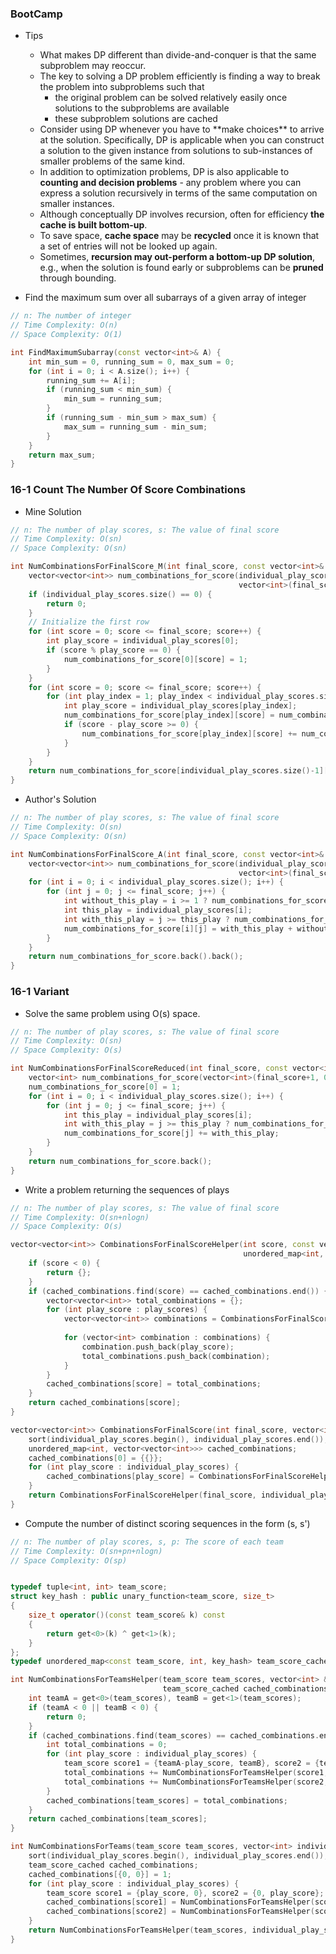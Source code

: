 ### BootCamp

* Tips

  * What makes DP different than divide-and-conquer is that the same subproblem may reoccur.
  * The key to solving a DP problem efficiently is finding a way to break the problem into subproblems such that
    * the original problem can be solved relatively easily once solutions to the subproblems are available
    * these subproblem solutions are cached
  * Consider using DP whenever you have to \*\*make choices\*\* to arrive at the solution. Specifically, DP is applicable when you can construct a solution to the given instance from solutions to sub-instances of smaller problems of the same kind.
  * In addition to optimization problems, DP is also applicable to **counting and decision problems** - any problem where you can express a solution recursively in terms of the same computation on smaller instances.
  * Although conceptually DP involves recursion, often for efficiency **the cache is built bottom-up**.
  * To save space, **cache space** may be **recycled** once it is known that a set of entries will not be looked up again.
  * Sometimes, **recursion may out-perform a bottom-up DP solution**, e.g., when the solution is found early or subproblems can be **pruned** through bounding.

* Find the maximum sum over all subarrays of a given array of integer

```cpp
// n: The number of integer
// Time Complexity: O(n)
// Space Complexity: O(1)

int FindMaximumSubarray(const vector<int>& A) {
    int min_sum = 0, running_sum = 0, max_sum = 0;
    for (int i = 0; i < A.size(); i++) {
        running_sum += A[i];
        if (running_sum < min_sum) {
            min_sum = running_sum;
        }
        if (running_sum - min_sum > max_sum) {
            max_sum = running_sum - min_sum;
        }
    }
    return max_sum;
}
```

### 16-1 Count The Number Of Score Combinations

* Mine Solution

```cpp
// n: The number of play scores, s: The value of final score
// Time Complexity: O(sn)
// Space Complexity: O(sn)

int NumCombinationsForFinalScore_M(int final_score, const vector<int>& individual_play_scores) {
    vector<vector<int>> num_combinations_for_score(individual_play_scores.size(),
                                                   vector<int>(final_score+1, 0));
    if (individual_play_scores.size() == 0) {
        return 0;
    }
    // Initialize the first row
    for (int score = 0; score <= final_score; score++) {
        int play_score = individual_play_scores[0];
        if (score % play_score == 0) {
            num_combinations_for_score[0][score] = 1;
        }
    }
    for (int score = 0; score <= final_score; score++) {
        for (int play_index = 1; play_index < individual_play_scores.size(); play_index++) {
            int play_score = individual_play_scores[play_index];
            num_combinations_for_score[play_index][score] = num_combinations_for_score[play_index-1][score];
            if (score - play_score >= 0) {
                num_combinations_for_score[play_index][score] += num_combinations_for_score[play_index][score - play_score];
            }
        }
    }
    return num_combinations_for_score[individual_play_scores.size()-1][final_score];
}
```

* Author's Solution

```cpp
// n: The number of play scores, s: The value of final score
// Time Complexity: O(sn)
// Space Complexity: O(sn)

int NumCombinationsForFinalScore_A(int final_score, const vector<int>& individual_play_scores) {
    vector<vector<int>> num_combinations_for_score(individual_play_scores.size(),
                                                   vector<int>(final_score+1, 0));
    for (int i = 0; i < individual_play_scores.size(); i++) {
        for (int j = 0; j <= final_score; j++) {
            int without_this_play = i >= 1 ? num_combinations_for_score[i-1][j] : 0;
            int this_play = individual_play_scores[i];
            int with_this_play = j >= this_play ? num_combinations_for_score[i][j-this_play] : 0;
            num_combinations_for_score[i][j] = with_this_play + without_this_play;
        }
    }
    return num_combinations_for_score.back().back();
}
```

### 16-1 Variant

* Solve the same problem using O\(s\) space.

```cpp
// n: The number of play scores, s: The value of final score
// Time Complexity: O(sn)
// Space Complexity: O(s)

int NumCombinationsForFinalScoreReduced(int final_score, const vector<int>& individual_play_scores) {
    vector<int> num_combinations_for_score(vector<int>(final_score+1, 0));
    num_combinations_for_score[0] = 1;
    for (int i = 0; i < individual_play_scores.size(); i++) {
        for (int j = 0; j <= final_score; j++) {
            int this_play = individual_play_scores[i];
            int with_this_play = j >= this_play ? num_combinations_for_score[j-this_play] : 0;
            num_combinations_for_score[j] += with_this_play;
        }
    }
    return num_combinations_for_score.back();
}
```

* Write a problem returning the sequences of plays

```cpp
// n: The number of play scores, s: The value of final score
// Time Complexity: O(sn+nlogn)
// Space Complexity: O(s)

vector<vector<int>> CombinationsForFinalScoreHelper(int score, const vector<int> &play_scores,
                                                    unordered_map<int, vector<vector<int>>> &cached_combinations) {
    if (score < 0) {
        return {};
    }
    if (cached_combinations.find(score) == cached_combinations.end()) {
        vector<vector<int>> total_combinations = {};
        for (int play_score : play_scores) {
            vector<vector<int>> combinations = CombinationsForFinalScoreHelper(score - play_score, play_scores,
                                                                               cached_combinations);
            for (vector<int> combination : combinations) {
                combination.push_back(play_score);
                total_combinations.push_back(combination);
            }
        }
        cached_combinations[score] = total_combinations;
    }
    return cached_combinations[score];
}

vector<vector<int>> CombinationsForFinalScore(int final_score, vector<int> individual_play_scores) {
    sort(individual_play_scores.begin(), individual_play_scores.end());
    unordered_map<int, vector<vector<int>>> cached_combinations;
    cached_combinations[0] = {{}};
    for (int play_score : individual_play_scores) {
        cached_combinations[play_score] = CombinationsForFinalScoreHelper(play_score, individual_play_scores, cached_combinations);
    }
    return CombinationsForFinalScoreHelper(final_score, individual_play_scores, cached_combinations);
}
```

* Compute the number of distinct scoring sequences in the form \(s, s'\)

```cpp
// n: The number of play scores, s, p: The score of each team
// Time Complexity: O(sn+pn+nlogn)
// Space Complexity: O(sp)


typedef tuple<int, int> team_score;
struct key_hash : public unary_function<team_score, size_t>
{
    size_t operator()(const team_score& k) const
    {
        return get<0>(k) ^ get<1>(k);
    }
};
typedef unordered_map<const team_score, int, key_hash> team_score_cached;

int NumCombinationsForTeamsHelper(team_score team_scores, vector<int> &individual_play_scores,
                                  team_score_cached cached_combinations){
    int teamA = get<0>(team_scores), teamB = get<1>(team_scores);
    if (teamA < 0 || teamB < 0) {
        return 0;
    }
    if (cached_combinations.find(team_scores) == cached_combinations.end()) {
        int total_combinations = 0;
        for (int play_score : individual_play_scores) {
            team_score score1 = {teamA-play_score, teamB}, score2 = {teamA, teamB-play_score};
            total_combinations += NumCombinationsForTeamsHelper(score1, individual_play_scores, cached_combinations);
            total_combinations += NumCombinationsForTeamsHelper(score2, individual_play_scores, cached_combinations);
        }
        cached_combinations[team_scores] = total_combinations;
    }
    return cached_combinations[team_scores];
}

int NumCombinationsForTeams(team_score team_scores, vector<int> individual_play_scores) {
    sort(individual_play_scores.begin(), individual_play_scores.end());
    team_score_cached cached_combinations;
    cached_combinations[{0, 0}] = 1;
    for (int play_score : individual_play_scores) {
        team_score score1 = {play_score, 0}, score2 = {0, play_score};
        cached_combinations[score1] = NumCombinationsForTeamsHelper(score1, individual_play_scores, cached_combinations);
        cached_combinations[score2] = NumCombinationsForTeamsHelper(score2, individual_play_scores, cached_combinations);
    }
    return NumCombinationsForTeamsHelper(team_scores, individual_play_scores, cached_combinations);
}
```



